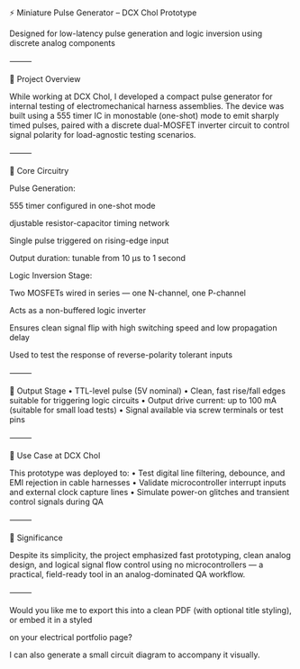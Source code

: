 ⚡ Miniature Pulse Generator – DCX Chol Prototype

Designed for low-latency pulse generation and logic inversion using discrete analog components

⸻

🔧 Project Overview

While working at DCX Chol, I developed a compact pulse generator for internal testing of electromechanical harness assemblies. The device was built using a 555 timer IC in monostable (one-shot) mode to emit sharply timed pulses, paired with a discrete dual-MOSFET inverter circuit to control signal polarity for load-agnostic testing scenarios.

⸻

🧩 Core Circuitry

Pulse Generation:

555 timer configured in one-shot mode

djustable resistor-capacitor timing network

Single pulse triggered on rising-edge input

Output duration: tunable from 10 µs to 1 second

Logic Inversion Stage:

Two MOSFETs wired in series — one N-channel, one P-channel

Acts as a non-buffered logic inverter

Ensures clean signal flip with high switching speed and low propagation delay

Used to test the response of reverse-polarity tolerant inputs

⸻

🔌 Output Stage
	•	TTL-level pulse (5V nominal)
	•	Clean, fast rise/fall edges suitable for triggering logic circuits
	•	Output drive current: up to 100 mA (suitable for small load tests)
	•	Signal available via screw terminals or test pins

⸻

🧪 Use Case at DCX Chol

This prototype was deployed to:
	•	Test digital line filtering, debounce, and EMI rejection in cable harnesses
	•	Validate microcontroller interrupt inputs and external clock capture lines
	•	Simulate power-on glitches and transient control signals during QA

⸻

🧠 Significance

Despite its simplicity, the project emphasized fast prototyping, clean analog design, and logical signal flow control using no microcontrollers — a practical, field-ready tool in an analog-dominated QA workflow.

⸻

Would you like me to export this into a clean PDF (with optional title styling), or embed it in a styled <div> on your electrical portfolio page?

I can also generate a small circuit diagram to accompany it visually.